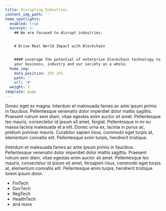 ```yaml
---
title: Disrupting Industries
content_img_path: ''
home_spotlights:
  enabled: true
  excerpt: >-
    ## We are focused to disrupt industries. 


    # Drive Real World Impact with Blockchain


    #### Leverage the potential of enterprise blockchain technology to transform
    your business, industry and our society as a whole.
  home_img:
    data_position: 25% 25%
    path: ''
    url: '#'
  weight: 3
template: page
---
```

Donec eget ex magna. Interdum et malesuada fames ac ante ipsum primis in faucibus. Pellentesque venenatis dolor imperdiet dolor mattis sagittis. Praesent rutrum sem diam, vitae egestas enim auctor sit amet. Pellentesque leo mauris, consectetur id ipsum sit amet, fergiat. Pellentesque in mi eu massa lacinia malesuada et a elit. Donec urna ex, lacinia in purus ac, pretium pulvinar mauris. Curabitur sapien risus, commodo eget turpis at, elementum convallis elit. Pellentesque enim turpis, hendrerit tristique.

Interdum et malesuada fames ac ante ipsum primis in faucibus. Pellentesque venenatis dolor imperdiet dolor mattis sagittis. Praesent rutrum sem diam, vitae egestas enim auctor sit amet. Pellentesque leo mauris, consectetur id ipsum sit amet, fersapien risus, commodo eget turpis at, elementum convallis elit. Pellentesque enim turpis, hendrerit tristique lorem ipsum dolor.

* FinTech
* GovTech
* RegTech
* HealthTech
* and more
